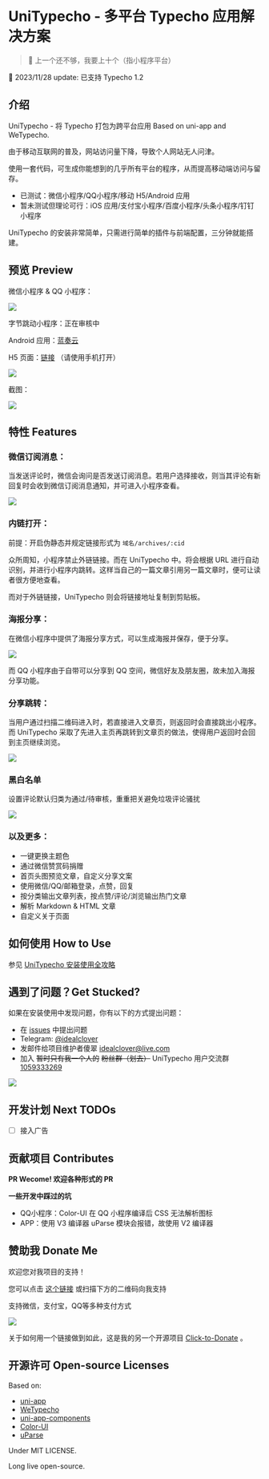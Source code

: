 # UniTypecho - 多平台 Typecho 应用解决方案

> 🤷 上一个还不够，我要上十个（指小程序平台）

🎉 2023/11/28 update: 已支持 Typecho 1.2

## 介绍

UniTypecho - 将 Typecho 打包为跨平台应用 Based on uni-app and WeTypecho.

由于移动互联网的普及，网站访问量下降，导致个人网站无人问津。

使用一套代码，可生成你能想到的几乎所有平台的程序，从而提高移动端访问与留存。

* 已测试：微信小程序/QQ小程序/移动 H5/Android 应用
* 暂未测试但理论可行：iOS 应用/支付宝小程序/百度小程序/头条小程序/钉钉小程序

UniTypecho 的安装非常简单，只需进行简单的插件与前端配置，三分钟就能搭建。

## 预览 Preview

微信小程序 & QQ 小程序：

![](https://github.com/idealclover/UniTypecho/raw/master/assets/qrcode.png)

字节跳动小程序：正在审核中

Android 应用：[蓝奏云](https://www.lanzous.com/i9k2usj)

H5 页面：[链接](https://h5.idealclover.cn/) （请使用手机打开）

![](https://github.com/idealclover/UniTypecho/raw/master/assets/qrcode2.png)

截图：

![](https://github.com/idealclover/UniTypecho/raw/master/assets/pic1.png)

## 特性 Features

### 微信订阅消息：

当发送评论时，微信会询问是否发送订阅消息。若用户选择接收，则当其评论有新回复时会收到微信订阅消息通知，并可进入小程序查看。

![](https://github.com/idealclover/UniTypecho/raw/master/assets/pic2.png)

### 内链打开：

前提：开启伪静态并规定链接形式为 ```域名/archives/:cid```

众所周知，小程序禁止外链链接。而在 UniTypecho 中。将会根据 URL 进行自动识别，并进行小程序内跳转。这样当自己的一篇文章引用另一篇文章时，便可让读者很方便地查看。

而对于外链链接，UniTypecho 则会将链接地址复制到剪贴板。

### 海报分享：

在微信小程序中提供了海报分享方式，可以生成海报并保存，便于分享。

![](https://github.com/idealclover/UniTypecho/raw/master/assets/pic3.png)

而 QQ 小程序由于自带可以分享到 QQ 空间，微信好友及朋友圈，故未加入海报分享功能。

### 分享跳转：

当用户通过扫描二维码进入时，若直接进入文章页，则返回时会直接跳出小程序。而 UniTypecho 采取了先进入主页再跳转到文章页的做法，使得用户返回时会回到主页继续浏览。

![](https://github.com/idealclover/UniTypecho/raw/master/assets/pic4.png)

### 黑白名单

设置评论默认归类为通过/待审核，重重把关避免垃圾评论骚扰

![](https://github.com/idealclover/UniTypecho/raw/master/assets/pic5.png)

### 以及更多：

* 一键更换主题色
* 通过微信赞赏码捐赠
* 首页头图预览文章，自定义分享文案
* 使用微信/QQ/邮箱登录，点赞，回复
* 按分类输出文章列表，按点赞/评论/浏览输出热门文章
* 解析 Markdown & HTML 文章
* 自定义关于页面

## 如何使用 How to Use

参见 [UniTypecho 安装使用全攻略](https://idealclover.top/archives/613/)

## 遇到了问题？Get Stucked?

如果在安装使用中发现问题，你有以下的方式提出问题：

* 在 [issues](https://github.com/idealclover/Uni-WeTypecho) 中提出问题
* Telegram: [@idealclover](https://t.me/idealclover)
* 发邮件给项目维护者傻翠 [idealclover@live.com](mailto://idealclover@live.com)
* 加入 ~~暂时只有我一个人的~~ ~~粉丝群（划去）~~ UniTypecho 用户交流群 [1059333269](https://jq.qq.com/?_wv=1027&k=57glqp9)

![](https://github.com/idealclover/UniTypecho/raw/master/assets/qqgroup.png)

## 开发计划 Next TODOs

- [ ] 接入广告

## 贡献项目 Contributes

**PR Wecome! 欢迎各种形式的 PR**

**一些开发中踩过的坑**

* QQ小程序：Color-UI 在 QQ 小程序编译后 CSS 无法解析图标
* APP：使用 V3 编译器 uParse 模块会报错，故使用 V2 编译器

## 赞助我 Donate Me

欢迎您对我项目的支持！

您可以点击 [这个链接](https://donate.idealclover.cn) 或扫描下方的二维码向我支持

支持微信，支付宝，QQ等多种支付方式

![](https://github.com/idealclover/UniTypecho/raw/master/assets/donate.png)

关于如何用一个链接做到如此，这是我的另一个开源项目 [Click-to-Donate](https://github.com/idealclover/click-to-donate) 。

## 开源许可 Open-source Licenses

Based on:

* [uni-app](https://github.com/dcloudio/uni-app)
* [WeTypecho](https://github.com/MingliangLu/WeTypecho)
* [uni-app-components](https://github.com/MyQuitter/uni-app-components)
* [Color-UI](https://github.com/weilanwl/ColorUI)
* [uParse](https://github.com/gaoyia/parse)

Under MIT LICENSE.

Long live open-source.
